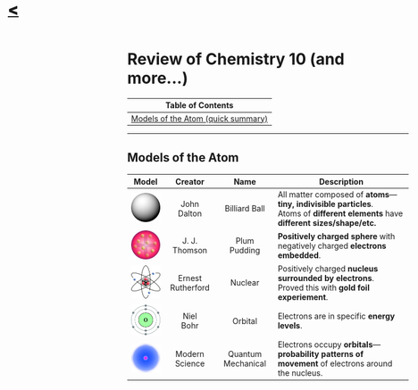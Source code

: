 <a href="../" style="position: fixed; top: 0; left: 0.5em; font-size: 2em; font-weight: 900"><</a>

# Review of Chemistry 10 (and more...)

| Table of Contents |
| ----------------- |
| [Models of the Atom (quick summary)](#models-of-the-atom) |

<hr>

## Models of the Atom
| Model | Creator | Name | Description |
| :---: | :-----: | :--: | ----------- |
| <img src="images/dalton.jpg" style="width: 6em"> | John<br>Dalton | Billiard Ball | All matter composed of **atoms**—**tiny, indivisible particles**. <br> Atoms of **different elements** have **different sizes/shape/etc.** |
| <img src="images/thomson.jpg" style="width: 6em"> | J. J.<br>Thomson | Plum Pudding | **Positively charged sphere** with negatively charged **electrons embedded**. |
| <img src="images/rutherford.jpg" style="width: 6em"> | Ernest<br>Rutherford | Nuclear | Positively charged **nucleus surrounded by electrons**.<br>Proved this with **gold foil experiement**. |
| <img src="images/bohr.jpg" style="width: 6em"> | Niel<br>Bohr | Orbital | Electrons are in specific **energy levels**. |
| <img src="images/quantum.jpg" style="width: 6em"> | Modern Science | Quantum Mechanical | Electrons occupy **orbitals**—**probability patterns of movement** of electrons around the nucleus. |